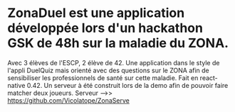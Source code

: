 # ZonaDuel est une application développée lors d'un hackathon GSK de 48h sur la maladie du ZONA. 
Avec 3 élèves de l'ESCP, 2 élève de 42. Une application dans le style de l'appli DuelQuiz mais orienté avec des questions sur le ZONA afin de sensibiliser les professionnels de santé sur cette maladie.
Fait en react-native 0.42. Un serveur à été construit lors de la demo afin de pouvoir faire matcher deux joueurs.
Serveur -->> https://github.com/Vicolatope/ZonaServe
